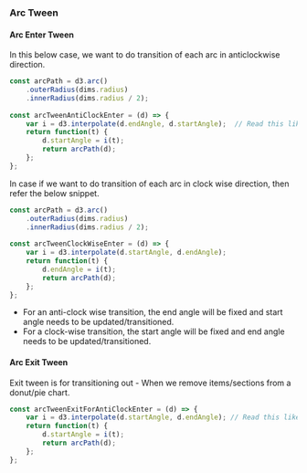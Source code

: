 ### Arc Tween

#### Arc Enter Tween

In this below case, we want to do transition of each arc in anticlockwise direction.

```js
const arcPath = d3.arc()
    .outerRadius(dims.radius)
    .innerRadius(dims.radius / 2);
    
const arcTweenAntiClockEnter = (d) => {
    var i = d3.interpolate(d.endAngle, d.startAngle);  // Read this like, go from endAngle to startAngle
    return function(t) {
        d.startAngle = i(t);
        return arcPath(d);
    };
};
```

In case if we want to do transition of each arc in clock wise direction, then refer the below snippet.

```js
const arcPath = d3.arc()
    .outerRadius(dims.radius)
    .innerRadius(dims.radius / 2);
    
const arcTweenClockWiseEnter = (d) => {
    var i = d3.interpolate(d.startAngle, d.endAngle);
    return function(t) {
        d.endAngle = i(t);
        return arcPath(d);
    };
};
```
* For an anti-clock wise transition, the end angle will be fixed and start angle needs to be updated/transitioned.
* For a clock-wise transition, the start angle will be fixed and end angle needs to be updated/transitioned.

#### Arc Exit Tween

Exit tween is for transitioning out - When we remove items/sections from a donut/pie chart.

```js
const arcTweenExitForAntiClockEnter = (d) => {
    var i = d3.interpolate(d.startAngle, d.endAngle); // Read this like, go from startAngle to EndAngle
    return function(t) {
        d.startAngle = i(t);
        return arcPath(d);
    };
};
```
